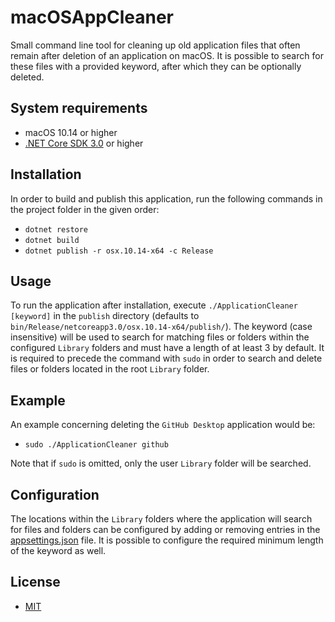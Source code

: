# macOSAppCleaner
Small command line tool for cleaning up old application files that often remain after deletion of an application on macOS. It is possible to search for these files with a provided keyword, after which they can be optionally deleted.

## System requirements
- macOS 10.14 or higher
- [.NET Core SDK 3.0](https://dotnet.microsoft.com/download) or higher

## Installation
In order to build and publish this application, run the following commands in the project folder in the given order:
- `dotnet restore`
- `dotnet build`
- `dotnet publish -r osx.10.14-x64 -c Release`

## Usage
To run the application after installation, execute `./ApplicationCleaner [keyword]` in the `publish` directory (defaults to `bin/Release/netcoreapp3.0/osx.10.14-x64/publish/`). The keyword (case insensitive) will be used to search for matching files or folders within the configured `Library` folders and must have a length of at least 3 by default. It is required to precede the command with `sudo` in order to search and delete files or folders located in the root `Library` folder.

## Example
An example concerning deleting the `GitHub Desktop` application would be:
- `sudo ./ApplicationCleaner github`

Note that if `sudo` is omitted, only the user `Library` folder will be searched.

## Configuration
The locations within the `Library` folders where the application will search for files and folders can be configured by adding or removing entries in the [appsettings.json](ApplicationCleaner/appsettings.json) file. It is possible to configure the required minimum length of the keyword as well.

## License
- [MIT](LICENSE)

